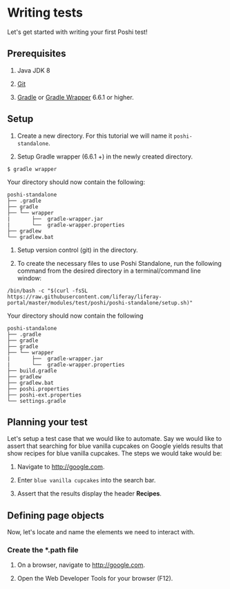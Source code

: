 # Writing tests

Let's get started with writing your first Poshi test!

## Prerequisites

1. Java JDK 8

1. [Git](https://docs.github.com/en/get-started/quickstart/create-a-repo)

1. [Gradle](https://gradle.org/install/) or [Gradle Wrapper](https://docs.gradle.org/current/userguide/gradle_wrapper.html#sec:adding_wrapper) 6.6.1 or higher.

## Setup

1. Create a new directory. For this tutorial we will name it `poshi-standalone`.

1. Setup Gradle wrapper (6.6.1 +) in the newly created directory.
  ```
  $ gradle wrapper
  ```

  Your directory should now contain the following:
  ```
  poshi-standalone
  ├── .gradle
  ├── gradle   
  ├── └── wrapper
  |       ├──  gradle-wrapper.jar
  |       └──  gradle-wrapper.properties
  ├── gradlew
  └── gradlew.bat
  ```

1. Setup version control (git) in the directory.

1. To create the necessary files to use Poshi Standalone, run the following command from the desired directory in a terminal/command line window:

  ```
  /bin/bash -c "$(curl -fsSL https://raw.githubusercontent.com/liferay/liferay-portal/master/modules/test/poshi/poshi-standalone/setup.sh)"
  ```

  Your directory should now contain the following

  ```
  poshi-standalone
  ├── .gradle
  ├── gradle   
  ├── gradle   
  ├── └── wrapper
  |       ├──  gradle-wrapper.jar
  |       └──  gradle-wrapper.properties
  ├── build.gradle
  ├── gradlew
  ├── gradlew.bat
  ├── poshi.properties
  ├── poshi-ext.properties
  └── settings.gradle
  ```

## Planning your test

Let's setup a test case that we would like to automate. Say we would like to assert that searching for blue vanilla cupcakes on Google yields results that show recipes for blue vanilla cupcakes. The steps we would take would be:

1. Navigate to http://google.com.

1. Enter  `blue vanilla cupcakes` into the search bar.

1. Assert that the results display the header **Recipes**.


## Defining page objects

Now, let's locate and name the elements we need to interact with.


### Create the *.path file
1. On a browser, navigate to http://google.com.

1. Open the Web Developer Tools for your browser (F12).

